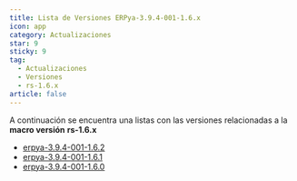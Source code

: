 ```yaml
---
title: Lista de Versiones ERPya-3.9.4-001-1.6.x
icon: app
category: Actualizaciones
star: 9
sticky: 9
tag:
  - Actualizaciones
  - Versiones
  - rs-1.6.x
article: false
---
```


A continuación se encuentra una listas con las versiones relacionadas a la **macro versión** **rs-1.6.x**

- [erpya-3.9.4-001-1.6.2](erpya-3.9.4-001-1.6.2.md)
- [erpya-3.9.4-001-1.6.1](erpya-3.9.4-001-1.6.1.md)
- [erpya-3.9.4-001-1.6.0](erpya-3.9.4-001-1.6.0.md)
